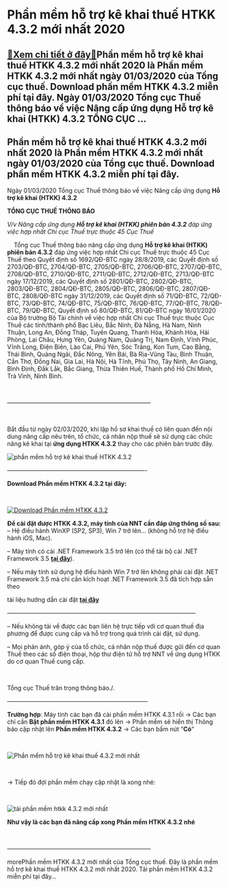 Phần mềm hỗ trợ kê khai thuế HTKK 4.3.2 mới nhất 2020
=====================================================

[:gift:Xem chi tiết ở đây:gift:](https://hddtvn.com/phan-mem-ho-tro-ke-khai-thue-htkk-4-3-2-moi-nhat-2020/)Phần mềm hỗ trợ kê khai thuế HTKK 4.3.2 mới nhất 2020 là Phần mềm HTKK 4.3.2 mới nhất ngày 01/03/2020 của Tổng cục thuế. Download phần mềm HTKK 4.3.2 miễn phí tại đây. Ngày 01/03/2020 Tổng cục Thuế thông báo về việc Nâng cấp ứng dụng Hỗ trợ kê khai (HTKK) 4.3.2 TỔNG CỤC …
--------------------------------------------------------------------------------------------------------------------------------------------------------------------------------------------------------------------------------------------------------------------------------



Phần mềm hỗ trợ kê khai thuế HTKK 4.3.2 mới nhất 2020 là Phần mềm HTKK 4.3.2 mới nhất ngày 01/03/2020 của Tổng cục thuế. Download phần mềm HTKK 4.3.2 miễn phí tại đây.
-------------------------------------------------------------------------------------------------------------------------------------------------------------------------


Ngày 01/03/2020 Tổng cục Thuế thông báo về việc Nâng cấp ứng dụng **Hỗ trợ kê khai (HTKK) 4.3.2**



  

**TỔNG CỤC THUẾ THÔNG BÁO**

*V/v Nâng cấp ứng dụng **Hỗ trợ kê khai (HTKK) phiên bản 4.3.2** đáp ứng việc hợp nhất Chi cục Thuế trực thuộc 45 Cục Thuế*

  

    Tổng cục Thuế thông báo nâng cấp ứng dụng **Hỗ trợ kê khai (HTKK) phiên bản 4.3.2** đáp ứng việc hợp nhất Chi cục Thuế trực thuộc 45 Cục Thuế theo Quyết định số 1692/QĐ-BTC ngày 28/8/2019, các Quyết định số 2703/QĐ-BTC, 2704/QĐ-BTC, 2705/QĐ-BTC, 2706/QĐ-BTC, 2707/QĐ-BTC, 2708/QĐ-BTC, 2710/QĐ-BTC, 2711/QĐ-BTC, 2712/QĐ-BTC, 2713/QĐ-BTC ngày 17/12/2019, các Quyết định số 2801/QĐ-BTC, 2802/QĐ-BTC, 2803/QĐ-BTC, 2804/QĐ-BTC, 2805/QĐ-BTC, 2806/QĐ-BTC, 2807/QĐ-BTC, 2808/QĐ-BTC ngày 31/12/2019, các Quyết định số 71/QĐ-BTC, 72/QĐ-BTC, 73/QĐ-BTC, 74/QĐ-BTC, 75/QĐ-BTC, 76/QĐ-BTC, 77/QĐ-BTC, 78/QĐ-BTC, 79/QĐ-BTC, Quyết định số 80/QĐ-BTC, 81/QĐ-BTC ngày 16/01/2020 của Bộ trưởng Bộ Tài chính về việc hợp nhất Chi cục Thuế trực thuộc Cục Thuế các tỉnh/thành phố Bạc Liêu, Bắc Ninh, Đà Nẵng, Hà Nam, Ninh Thuận, Long An, Đồng Tháp, Tuyên Quang, Thanh Hóa, Khánh Hòa, Hải Phòng, Lai Châu, Hưng Yên, Quảng Nam, Quảng Trị, Nam Định, Vĩnh Phúc, Vĩnh Long, Điện Biên, Lào Cai, Phú Yên, Sóc Trăng, Kon Tum, Cao Bằng, Thái Bình, Quảng Ngãi, Đắc Nông, Yên Bái, Bà Rịa-Vũng Tàu, Bình Thuận, Cần Thơ, Đồng Nai, Gia Lai, Hà Nội, Hà Tĩnh, Phú Thọ, Tây Ninh, An Giang, Bình Định, Đắk Lắk, Bắc Giang, Thừa Thiên Huế, Thành phố Hồ Chí Minh, Trà Vinh, Ninh Bình.  

  

————————————————————————

  

Bắt đầu từ ngày 02/03/2020, khi lập hồ sơ khai thuế có liên quan đến nội dung nâng cấp nêu trên, tổ chức, cá nhân nộp thuế sẽ sử dụng các chức năng kê khai tại **ứng dụng HTKK 4.3.2** thay cho các phiên bản trước đây.

  

![phần mềm hỗ trợ kê khai thuế HTKK 4.3.2](https://hddtvn.com/wp-content/uploads/2021/01/phan-mem-ho-ke-khai-thue-HTKK-4_3_2.png "phần mềm hỗ trợ kê khai thuế HTKK 4.3.2")

  

———————————————————————-


**Download Phần mềm HTKK 4.3.2 tại đây:**  

  

[![Download Phần mềm HTKK 4.3.2](https://hddtvn.com/wp-content/uploads/2021/01/tai-xuong.png "Download Phần mềm HTKK 4.3.2")](https://www.fshare.vn/file/J5WSY94HSCYI "Download Phần mềm HTKK 4.3.2")


**Để cài đặt được HTKK 4.3.2, máy tính của NNT cần đáp ứng thông số sau:**
– Hệ điều hành WinXP (SP2, SP3), Win 7 trở lên… (không hỗ trợ hệ điều hành iOS, Mac).


– Máy tính có cài .NET Framework 3.5 trở lên (có thể tải bộ cài .NET Framework 3.5 **[tại đây](https://www.fshare.vn/file/F4X6R3TJZ5FH "tải NET Frameword 3.5")**).


 – Nếu máy tính sử dụng hệ điều hành Win 7 trở lên không phải cài đặt .NET Framework 3.5 mà chỉ cần kích hoạt .NET Framework 3.5 đã tích hợp sẵn theo 

tài liệu hướng dẫn cài đặt **[tại đây](http://www.gdt.gov.vn/wps/wcm/connect/ee2414f2-f093-4eb7-91bf-7df936c36444/HD+cai+dat+HTKK+4.0.pdf?MOD=AJPERES&CACHEID=ROOTWORKSPACEee2414f2-f093-4eb7-91bf-7df936c36444 "hướng dẫn cài đặt htkk 4.0")**

  

 ———————————————————————————————–

– Nếu không tải về được các bạn liên hệ trực tiếp với cơ quan thuế địa phương để được cung cấp và hỗ trợ trong quá trình cài đặt, sử dụng.


– Mọi phản ánh, góp ý của tổ chức, cá nhân nộp thuế được gửi đến cơ quan Thuế theo các số điện thoại, hộp thư điện tử hỗ trợ NNT về ứng dụng HTKK do cơ quan Thuế cung cấp.  

 



Tổng cục Thuế trân trọng thông báo./.

  

———————————————————————–

  

**Trường hợp**: Máy tính các bạn đã cài phần mềm HTKK 4.3.1 rồi -> Các bạn chỉ cần **Bật phần mềm HTKK 4.3.1** đó lên -> Phần mềm sẽ hiển thị Thông báo cập nhật lên **Phần mềm HTKK 4.3.2** -> Các bạn bấm nút “**Có**“  

  

![Phần mềm hỗ trợ kê khai thuế 4.3.2 mới nhất](https://hddtvn.com/wp-content/uploads/2021/01/phan-mem-ho-tro-ke-khai-thue-4_3_2-moi-nhat.png "Phần mềm hỗ trợ kê khai thuế 4.3.2 mới nhất")  

  

-> Tiếp đó đợi phần mềm chạy cập nhật là xong nhé:  

  

![tải phần mềm htkk 4.3.2 mới nhất](https://hddtvn.com/wp-content/uploads/2021/01/tai-phan-mem-htkk-4-3_2-moi-nhat.png "tải phần mềm htkk 4.3.2 mới nhất")

**Như vậy là các bạn đã nâng cấp xong Phần mềm HTKK 4.3.2 nhé**

  

————————————————————————

morePhần mềm HTKK 4.3.2 mới nhất của Tổng cục thuế. Đây là phần mềm hỗ trợ kê khai thuế HTKK 4.3.2 mới nhất 2020. Tải phần mềm HTKK 4.3.2 miễn phí tại đây…

